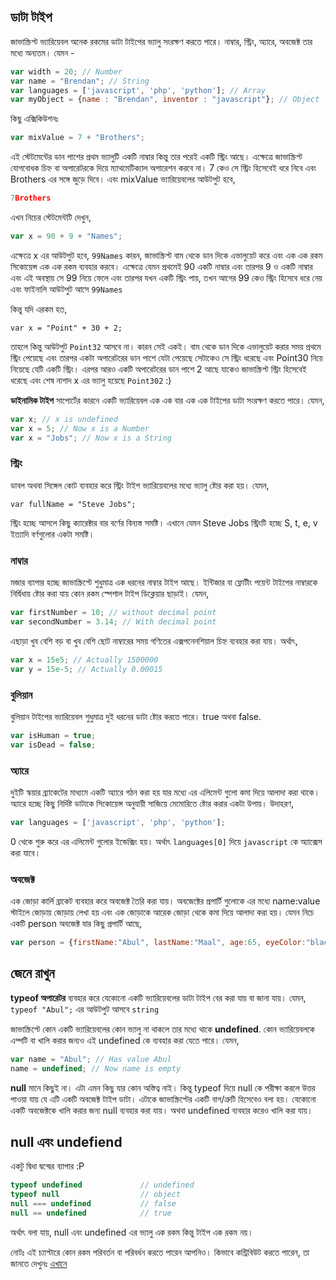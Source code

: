 ## ডাটা টাইপ
জাভাস্ক্রিপ্ট ভ্যারিয়েবল অনেক রকমের ডাটা টাইপের ভ্যালু সংরক্ষণ করতে পারে। নাম্বার, স্ট্রিং, অ্যারে, অবজেক্ট তার মধ্যে অন্যতম। যেমন - 

```js
var width = 20; // Number
var name = "Brendan"; // String
var languages = ['javascript', 'php', 'python']; // Array
var myObject = {name : "Brendan", inventor : "javascript"}; // Object
```

কিছু এক্সিকিউশনঃ

```js
var mixValue = 7 + "Brothers";
```
এই স্টেটমেন্টের ডান পাশের প্রথম ভ্যালুটি একটি নাম্বার কিন্তু তার পরেই একটি স্ট্রিং আছে। এক্ষেত্রে জাভাস্ক্রিপ্ট যোগবোধক চিহ্ন বা অপারেটরকে দিয়ে ম্যাথমেটিক্যাল অপারেশন করবে না। 7 কেও সে স্ট্রিং হিসেবেই ধরে নিবে এবং Brothers এর সঙ্গে জুড়ে দিবে। এবং mixValue ভ্যারিয়েবলের আউটপুট হবে,
```js
7Brothers
```

এখন নিচের স্টেটমেন্টটি দেখুন,

```js
var x = 90 + 9 + "Names";
```

এক্ষেত্রে x এর আউটপুট হবে, ```99Names``` কারন, জাভাস্ক্রিপ্ট বাম থেকে ডান দিকে এভালুয়েট করে এবং এক এক রকম সিকোয়েন্স এক এক রকম ব্যবহার করবে। এক্ষেত্রে যেমন প্রথমেই 90 একটি নাম্বার এবং তারপর 9 ও একটি নাম্বার এবং এই অবস্থায় সে 99 নিয়ে ফেলে এবং তারপর যখন একটি স্ট্রিং পায়, তখন আগের 99 কেও স্ট্রিং হিসেবে ধরে নেয় এবং ফাইনালি আউটপুট আসে ```99Names```

কিন্তু যদি এরকম হত,
```
var x = "Point" + 30 + 2;
```

তাহলে কিন্তু আউটপুট ```Point32``` আসবে না। কারন সেই একই। বাম থেকে ডান দিকে এভালুয়েট করার সময় প্রথমে স্ট্রিং পেয়েছে এবং তারপর একটা অপারেটরের ডান পাশে যেটা পেয়েছে সেটাকেও সে স্ট্রিং ধরেছে এবং Point30 নিয়ে নিয়েছে যেটি একটি স্ট্রিং। এরপর আরও একটি অপারেটরের ডান পাশে 2 আছে যাকেও জাভাস্ক্রিপ্ট স্ট্রিং হিসেবেই ধরেছে এবং শেষ নাগাদ x এর ভ্যালু হয়েছে ```Point302``` :)

**ডাইনামিক টাইপ** সাপোর্টের কারনে একটি ভ্যারিয়েবল এক এক বার এক এক টাইপের ডাটা সংরক্ষণ করতে পারে। যেমন,

```js
var x; // x is undefined
var x = 5; // Now x is a Number
var x = "Jobs"; // Now x is a String
```


### স্ট্রিং

ডাবল অথবা সিঙ্গেল কোট ব্যবহার করে স্ট্রিং টাইপ ভ্যারিয়েবলের মধ্যে ভ্যালু ষ্টোর করা হয়। যেমন,
```
var fullName = "Steve Jobs";
```
স্ট্রিং হচ্ছে আসলে কিছু ক্যারেক্টার বার বর্ণের বিন্যস্ত সমষ্টি। এখানে যেমন Steve Jobs স্ট্রিংটি হচ্ছে S, t, e, v ইত্যাদি বর্ণগুলোর একটা সমষ্টি।

### নাম্বার

মজার ব্যাপার হচ্ছে জাভাস্ক্রিপ্টে শুধুমাত্র এক ধরনের নাম্বার টাইপ আছে। ইন্টিজার বা ফ্লোটীং পয়েন্ট টাইপের নাম্বারকে নির্দ্বিধায় ষ্টোর করা যায় কোন রকম স্পেশাল টাইপ ডিক্লেয়ার ছাড়াই। যেমন,

```js
var firstNumber = 10; // without decimal point
var secondNumber = 3.14; // With decimal point
```

এছাড়া খুব বেশি বড় বা খুব বেশি ছোট নাম্বারের সময় গণিতের এক্সপনেনশিয়াল চিহ্ন ব্যবহার করা যায়। অর্থাৎ,

```js
var x = 15e5; // Actually 1500000
var y = 15e-5; // Actually 0.00015
```
### বুলিয়ান

বুলিয়ান টাইপের ভ্যারিয়েবল শুধুমাত্র দুই ধরনের ডাটা ষ্টোর করতে পারে। true অথবা false. 
```js
var isHuman = true;
var isDead = false;
```

### অ্যারে

দুইটি স্কয়ার ব্র্যাকেটের মাধ্যমে একটি অ্যারে গঠন করা হয় যার মধ্যে এর এলিমেন্ট গুলো কমা দিয়ে আলাদা করা থাকে। অ্যারে হচ্ছে কিছু নির্দিষ্ট ডাটাকে সিকোয়েন্স অনুযায়ী সাজিয়ে মেমোরিতে ষ্টোর করার একটা উপায়। উদাহরণ,

```js
var languages = ['javascript', 'php', 'python'];
```

0 থেকে শুরু করে এর এলিমেন্ট গুলোর ইন্ডেক্সিং হয়। অর্থাৎ ```languages[0]``` দিয়ে ```javascript``` কে অ্যাক্সেস করা যাবে।

### অবজেক্ট

এক জোড়া কার্লি ব্রাকেট ব্যবহার করে অবজেক্ট তৈরি করা যায়। অবজেক্টের প্রপার্টি গুলোকে এর মধ্যে name:value স্টাইলে জোড়ায় জোড়ায় লেখা হয় এবং এক জোড়াকে আরেক জোড়া থেকে কমা দিয়ে আলাদা করা হয়। যেমন নিচে একটি person অবজেক্ট যার কিছু প্রপার্টি আছে,

```js
var person = {firstName:"Abul", lastName:"Maal", age:65, eyeColor:"black"};
```

## জেনে রাখুন

**typeof অপারেটর** ব্যবহার করে যেকোনো একটি ভ্যারিয়েবলের ডাটা টাইপ বের করা যায় বা জানা যায়। যেমন,
```typeof "Abul";``` এর আউটপুট আসবে ```string```

জাভাস্ক্রিপ্টে কোন একটি ভ্যারিয়েবলের কোন ভ্যালু না থাকলে তার মধ্যে থাকে **undefined**. কোন ভ্যারিয়েবলকে এম্পটি বা খালি করার জন্যও এই undefined কে ব্যবহার করা যেতে পারে। যেমন, 

```js
var name = "Abul"; // Has value Abul
name = undefined; // Now name is empty
```

**null** মানে কিছুই না। এটা এমন কিছু যার কোন অস্তিত্ব নাই। কিন্তু typeof দিয়ে null কে পরীক্ষা করলে উত্তর পাওয়া যায় যে এটি একটি অবজেক্ট টাইপ ডাটা। এটাকে জাভাস্ক্রিপ্টের একটি বাগ/ত্রুটি হিসেবেও বলা হয়। যেকোনো একটি অবজেক্টকে খালি করার জন্য null ব্যবহার করা যায়। অথবা undefined ব্যবহার করেও খালি করা যায়।

## null এবং undefiend
একটু দ্বিধা দ্বন্দ্বের ব্যাপার :P

```js
typeof undefined             // undefined
typeof null                  // object
null === undefined           // false
null == undefined            // true
```

অর্থাৎ বলা যায়, null এবং undefined এর ভ্যালু এক রকম কিন্তু টাইপ এক রকম নয়। 

নোটঃ এই চ্যাপ্টারে কোন রকম পরিবর্তন বা পরিবর্ধন করতে পারেন আপনিও। কিভাবে কন্ট্রিবিউট করতে পারেন, তা জানতে দেখুনঃ [এখানে](http://blog.howtocode.com.bd/2014/08/10/howtocode-com-bd-%E0%A6%A4%E0%A7%87-%E0%A6%95%E0%A6%A8%E0%A7%8D%E0%A6%9F%E0%A7%8D%E0%A6%B0%E0%A6%BF%E0%A6%AC%E0%A6%BF%E0%A6%89%E0%A6%9F/)


